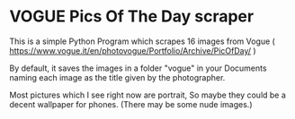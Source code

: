 # VOGUE Pics Of The Day scraper

This is a simple Python Program which scrapes 16 images from Vogue ( https://www.vogue.it/en/photovogue/Portfolio/Archive/PicOfDay/ ) 

By default, it saves the images in a folder "vogue" in your Documents naming each image as the title given by the photographer.

Most pictures which I see right now are portrait, So maybe they could be a decent wallpaper for phones. (There may be some nude images.)
